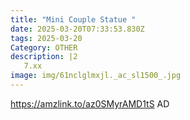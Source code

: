 ```yaml
---
title: "Mini Couple Statue "
date: 2025-03-20T07:33:53.830Z
tags: 2025-03-20
Category: OTHER
description: |2
   7.xx
image: img/61nclglmxjl._ac_sl1500_.jpg
---
```

https://amzlink.to/az0SMyrAMD1tS
AD